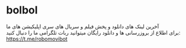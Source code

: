 # bolbol
آخرین لینک های دانلود و پخش فیلم و سریال های سری اپلیکیشن های ما <br />
برای اطلاع از بروزرسانی ها و دانلود رایگان میتوانید ربات تلگرامی ما را دنبال کنید: <br />
https://t.me/robomovibot
